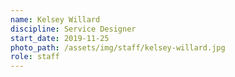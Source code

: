 ```yaml
---
name: Kelsey Willard
discipline: Service Designer
start_date: 2019-11-25
photo_path: /assets/img/staff/kelsey-willard.jpg
role: staff
---
```

